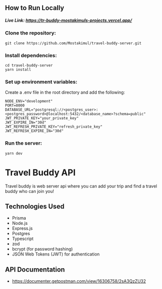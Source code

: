 ## How to Run Locally

##### Live Link: https://tr-buddy-mostakimuls-projects.vercel.app/

### Clone the repository:

```
git clone https://github.com/Mostakimul/travel-buddy-server.git
```

### Install dependencies:

```
cd travel-buddy-server
yarn install
```

### Set up environment variables:

Create a .env file in the root directory and add the following:

```
NODE_ENV="development"
PORT=8000
DATABASE_URL="postgresql://<postgres_user>:<postgres_password>@localhost:5432/<database_name>?schema=public"
JWT_PRIVATE_KEY="your_private_key"
JWT_EXPIRE_IN="30d"
JWT_REFRESH_PRIVATE_KEY="refresh_private_key"
JWT_REFRESH_EXPIRE_IN="30d"
```

### Run the server:

```
yarn dev
```

# Travel Buddy API

Travel buddy is web server api where you can add your trip and find a travel buddy who can join you!

## Technologies Used

- Prisma
- Node.js
- Express.js
- Postgres
- Typescript
- zod
- bcrypt (for password hashing)
- JSON Web Tokens (JWT) for authentication

## API Documentation

- https://documenter.getpostman.com/view/16306758/2sA3QzZU32
